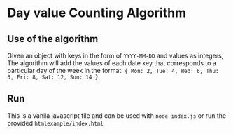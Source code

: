# Day value Counting Algorithm

## Use of the algorithm
Given an object with keys in the form of `YYYY-MM-DD` and values as integers, The algorithm will add the values of each date key that corresponds to a particular day of the week in the format: `{ Mon: 2, Tue: 4, Wed: 6, Thu: 3, Fri: 8, Sat: 12, Sun: 14 }`

## Run
This is a vanila javascript file and can be used with `node index.js` or run the provided `htmlexample/index.html`